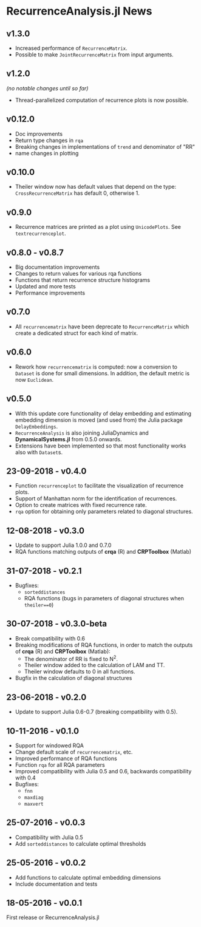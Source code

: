 # RecurrenceAnalysis.jl News

## v1.3.0
- Increased performance of `RecurrenceMatrix`.
- Possible to make `JointRecurrenceMatrix` from input arguments.

## v1.2.0
*(no notable changes until so far)*

- Thread-parallelized computation of recurrence plots is now possible.

## v0.12.0
- Doc improvements
- Return type changes in `rqa`
- Breaking changes in implementations of `trend` and denominator of "RR"
- name changes in plotting

## v0.10.0
- Theiler window now has default values that depend on the type: `CrossRecurrenceMatrix` has default 0, otherwise 1.

## v0.9.0
- Recurrence matrices are printed as a plot using `UnicodePlots`. See `textrecurrenceplot`.

## v0.8.0 - v0.8.7
- Big documentation improvements
- Changes to return values for various rqa functions
- Functions that return recurrence structure histograms
- Updated and more tests
- Performance improvements

## v0.7.0
* All `recurrencematrix` have been deprecate to `RecurrenceMatrix` which
  create a dedicated struct for each kind of matrix.

## v0.6.0
* Rework how `recurrencematrix` is computed: now a conversion to `Dataset` is done for small dimensions. In addition, the default metric is now `Euclidean`.

## v0.5.0
* With this update core functionality of delay embedding and estimating embedding dimension is moved (and used from) the Julia package `DelayEmbeddings`.
* `RecurrenceAnalysis` is also joining JuliaDynamics and **DynamicalSystems.jl** from 0.5.0 onwards.
* Extensions have been implemented so that most functionality works also with `Dataset`s.

## 23-09-2018 - v0.4.0

* Function `recurrenceplot` to facilitate the visualization of recurrence plots.
* Support of Manhattan norm for the identification of recurrences.
* Option to create matrices with fixed recurrence rate.
* `rqa` option for obtaining only parameters related to diagonal structures.

## 12-08-2018 - v0.3.0

* Update to support Julia 1.0.0 and 0.7.0
* RQA functions matching outputs of **crqa** (R) and **CRPToolbox** (Matlab)

## 31-07-2018 - v0.2.1

* Bugfixes:
    - `sorteddistances`
    - RQA functions (bugs in parameters of diagonal structures when `theiler==0`)

## 30-07-2018 - v0.3.0-beta

* Break compatibility with 0.6
* Breaking modifications of RQA functions, in order to match the outputs of
  **crqa** (R) and **CRPToolbox** (Matlab):
    - The denominator of RR is fixed to N<sup>2</sup>.
    - Theiler window added to the calculation of LAM and TT.
    - Theiler window defaults to 0 in all functions.
* Bugfix in the calculation of diagonal structures

## 23-06-2018 - v0.2.0

* Update to support Julia 0.6-0.7 (breaking compatibility with 0.5).

## 10-11-2016 - v0.1.0

* Support for windowed RQA
* Change default scale of `recurrencematrix`, etc.
* Improved performance of RQA functions
* Function `rqa` for all RQA parameters
* Improved compatibility with Julia 0.5 and 0.6, backwards compatibility with 0.4
* Bugfixes:
    - `fnn`
    - `maxdiag`
    - `maxvert`

## 25-07-2016 - v0.0.3

* Compatibility with Julia 0.5
* Add `sorteddistances` to calculate optimal thresholds

## 25-05-2016 - v0.0.2

* Add functions to calculate optimal embedding dimensions
* Include documentation and tests

## 18-05-2016 - v0.0.1

First release or RecurrenceAnalysis.jl
